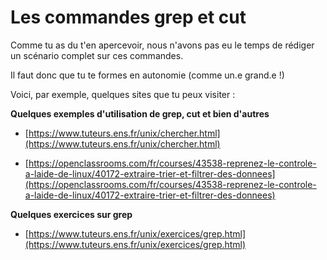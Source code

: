 # Les commandes grep et cut

Comme tu as du t'en apercevoir, nous n'avons pas eu le temps de rédiger un scénario complet sur ces commandes.

Il faut donc que tu te formes en autonomie (comme un.e grand.e !)

Voici, par exemple, quelques sites que tu peux visiter :

**Quelques exemples d'utilisation de grep, cut et bien d'autres**

 * [https://www.tuteurs.ens.fr/unix/chercher.html](https://www.tuteurs.ens.fr/unix/chercher.html)

 * [https://openclassrooms.com/fr/courses/43538-reprenez-le-controle-a-laide-de-linux/40172-extraire-trier-et-filtrer-des-donnees](https://openclassrooms.com/fr/courses/43538-reprenez-le-controle-a-laide-de-linux/40172-extraire-trier-et-filtrer-des-donnees)


**Quelques exercices sur grep**

 * [https://www.tuteurs.ens.fr/unix/exercices/grep.html](https://www.tuteurs.ens.fr/unix/exercices/grep.html)


